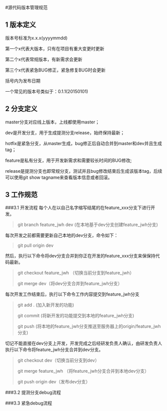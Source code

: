 #源代码版本管理规范

## 1 版本定义
版本号标准为x.x.x(yyyymmdd)

第一个x代表大版本，只有在项目有重大变更时更新

第二个x代表常规版本，有新需求会更新

第三个x代表紧急BUG修正，紧急修复BUG时会更新

括号内为发布日期

一个常见的版本号类似于：0.1.1(20150101)



## 2 分支定义
master分支对应线上版本，上线都使用master；

dev是开发分支，用于生成提测分支release，始终保持最新；

hotfix是紧急分支，从master生成，bug修正后自动合并到master和dev并且生成tag；

feature是私有分支，用于开发新需求和需要较长时间的BUG修改;

release是提测分支也即常规分支，测试并且bug修改结束后生成该版本tag，后续可以使用git show tagname来查看版本信息或者回滚。

  
## 3 工作规范

###3.1 开发流程
每个人在以自己名字缩写结尾的在feature_xxx分支下进行开发。

> git branch feature_jwh dev (在本地基于dev分支创建feature_jwh分支)

每次开发之前都需要更新自己本地的dev分支，命令如下：

> git pull origin dev

然后，执行以下命令将dev分支合并到你正在开发的feature_xxx分支来保保持代码最新。

> git checkout feature_jwh （切换当前分支到feature_jwh）
>
> git merge dev（将dev分支合并到feature_jwh分支）

每次开发工作结束后，执行以下命令工作内容提交到feature_jwh分支
> git add . (加入新开发的功能)
>
> git commit (将新开发的功能提交到本地的feature_jwh分支)
>
> git push (将本地的feature_jwh分支推送至服务器上的origin/feature_jwh分支)

切记不能直接在dev分支上开发，开发完成之后经研发负责人确认，由研发负责人执行以下命令将feature_jwh分支合并到dev分支。
> git checkout dev（切换当前分支到dev）
>
> git merge feature_jwh （将feature_jwh分支合并到本地dev分支）
>
> git push origin dev（发布dev分支）


###3.2 提测分支debug流程

###3.3 紧急debug流程
